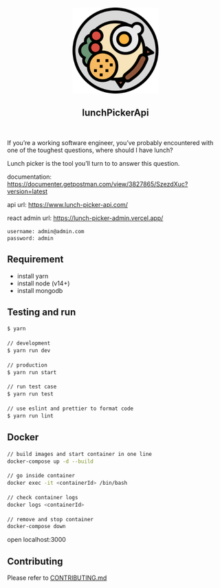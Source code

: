 <p align="center">
  <img width="200px" src="https://github.com/yeukfei02/lunchPickerApi/blob/master/readme-icon.png"><br/>
  <h2 align="center">lunchPickerApi</h2>
</p>

<p align="center">
  <a href="https://travis-ci.com/yeukfei02/lunchPickerApi"><img src="https://travis-ci.com/yeukfei02/lunchPickerApi.svg?branch=master" alt=""></a>
  <a href="https://codecov.io/gh/yeukfei02/lunchPickerApi"><img src="https://codecov.io/gh/yeukfei02/lunchPickerApi/branch/master/graph/badge.svg" alt=""></a>
  <a href="https://discord.gg/YjcunjA"><img src="https://img.shields.io/discord/709269061879595018" alt=""></a>
</p>

If you’re a working software engineer, you’ve probably encountered with one of the toughest questions, where should I have lunch?

Lunch picker is the tool you’ll turn to to answer this question.

documentation: <https://documenter.getpostman.com/view/3827865/SzezdXuc?version=latest>

api url: <https://www.lunch-picker-api.com/>

react admin url: <https://lunch-picker-admin.vercel.app/>

```text
username: admin@admin.com
password: admin
```

## Requirement

- install yarn
- install node (v14+)
- install mongodb

## Testing and run

```zsh
$ yarn

// development
$ yarn run dev

// production
$ yarn run start

// run test case
$ yarn run test

// use eslint and prettier to format code
$ yarn run lint
```

## Docker

```zsh
// build images and start container in one line
docker-compose up -d --build

// go inside container
docker exec -it <containerId> /bin/bash

// check container logs
docker logs <containerId>

// remove and stop container
docker-compose down
```

open localhost:3000

## Contributing

Please refer to [CONTRIBUTING.md](https://github.com/yeukfei02/lunchPickerApi/blob/master/CONTRIBUTING.md)
